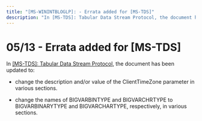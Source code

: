 ```yaml
---
title: "[MS-WININTBLOGLP]: - Errata added for [MS-TDS]"
description: "In [MS-TDS]: Tabular Data Stream Protocol, the document has been updated to:    change the description and/or value of the ClientTimeZone"
---
```


# 05/13 - Errata added for [MS-TDS]

<p> </p>
<p>In <span><a href="/openspecs/windows_protocols/MS-WINERRATA/491b8609-32bb-43c6-ae6b-3e47dfad2ec1">[MS-TDS]:
Tabular Data Stream Protocol</a></span>, the document has been updated to:</p>

<ul><li><p><span><span> 
</span></span>change the description and/or value of the ClientTimeZone
parameter in various sections.</p>

</li><li><p><span><span> 
</span></span>change the names of BIGVARBINTYPE and BIGVARCHRTYPE to
BIGVARBINARYTYPE and BIGVARCHARTYPE, respectively, in various sections.</p>

</li></ul>
                